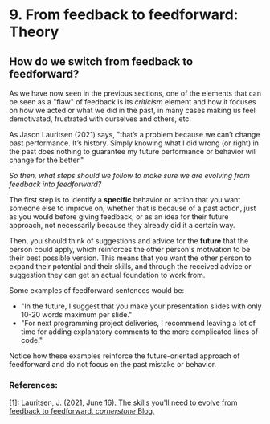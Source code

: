 # 9. From feedback to feedforward: Theory

## How do we switch from feedback to feedforward?

As we have now seen in the previous sections, one of the elements that can be seen as a "flaw" of feedback is its *criticism* element and how it focuses on how we acted or what we did in the past, in many cases making us feel demotivated, frustrated with ourselves and others, etc.

As Jason Lauritsen (2021) says, "that’s a problem because we can’t change past performance. It’s history. Simply knowing what I did wrong (or right) in the past does nothing to guarantee my future performance or behavior will change for the better."

*So then, what steps should we follow to make sure we are evolving from feedback into feedforward?*

The first step is to identify a **specific** behavior or action that you want someone else to improve on, whether that is because of a past action, just as you would before giving feedback, or as an idea for their future approach, not necessarily because they already did it a certain way.

Then, you should think of suggestions and advice for the **future** that the person could apply, which reinforces the other person's motivation to be their best possible version. This means that you want the other person to expand their potential and their skills, and through the received advice or suggestion they can get an actual foundation to work from.


Some examples of feedforward sentences would be:

* "In the future, I suggest that you make your presentation slides with only 10-20 words maximum per slide."
* "For next programming project deliveries, I recommend leaving a lot of time for adding explanatory comments to the more complicated lines of code."

Notice how these examples reinforce the future-oriented approach of feedforward and do not focus on the past mistake or behavior.

### References:

[1]: [Lauritsen, J. (2021, June 16). The skills you'll need to evolve from feedback to feedforward. *cornerstone* Blog.](https://www.cornerstoneondemand.com/resources/article/skills-need-evolve-feedback-feedforward/)
